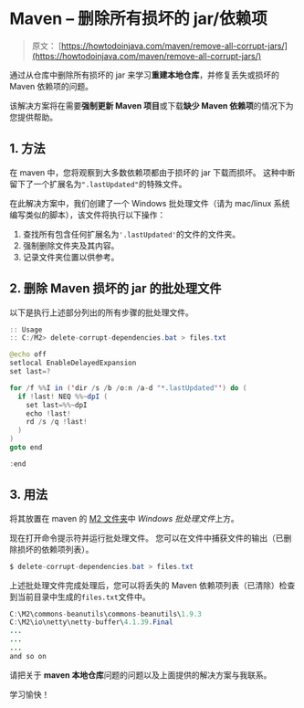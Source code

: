 # Maven – 删除所有损坏的 jar/依赖项

> 原文： [https://howtodoinjava.com/maven/remove-all-corrupt-jars/](https://howtodoinjava.com/maven/remove-all-corrupt-jars/)

通过从仓库中删除所有损坏的 jar 来学习**重建本地仓库**，并修复丢失或损坏的 Maven 依赖项的问题。

该解决方案将在需要**强制更新 Maven 项目**或下载**缺少 Maven 依赖项**的情况下为您提供帮助。

## 1\. 方法

在 maven 中，您将观察到大多数依赖项都由于损坏的 jar 下载而损坏。 这种中断留下了一个扩展名为`".lastUpdated"`的特殊文件。

在此解决方案中，我们创建了一个 Windows 批处理文件（请为 mac/linux 系统编写类似的脚本），该文件将执行以下操作：

1.  查找所有包含任何扩展名为`'.lastUpdated'`的文件的文件夹。
2.  强制删除文件夹及其内容。
3.  记录文件夹位置以供参考。

## 2\. 删除 Maven 损坏的 jar 的批处理文件

以下是执行上述部分列出的所有步骤的批处理文件。

```java
:: Usage 
:: C:/M2> delete-corrupt-dependencies.bat > files.txt

@echo off
setlocal EnableDelayedExpansion
set last=?

for /f %%I in ('dir /s /b /o:n /a-d "*.lastUpdated"') do (
  if !last! NEQ %%~dpI ( 
    set last=%%~dpI
    echo !last!
    rd /s /q !last!
  )
)
goto end

:end

```

## 3\. 用法

将其放置在 maven 的 [M2 文件夹](https://howtodoinjava.com/maven/change-local-repository-location/)中 *Windows 批处理文件*上方。

现在打开命令提示符并运行批处理文件。 您可以在文件中捕获文件的输出（已删除损坏的依赖项列表）。

```java
$ delete-corrupt-dependencies.bat > files.txt

```

上述批处理文件完成处理后，您可以将丢失的 Maven 依赖项列表（已清除）检查到当前目录中生成的`files.txt`文件中。

```java
C:\M2\commons-beanutils\commons-beanutils\1.9.3
C:\M2\io\netty\netty-buffer\4.1.39.Final
...
...
...
and so on

```

请把关于 **maven 本地仓库**问题的问题以及上面提供的解决方案与我联系。

学习愉快！
